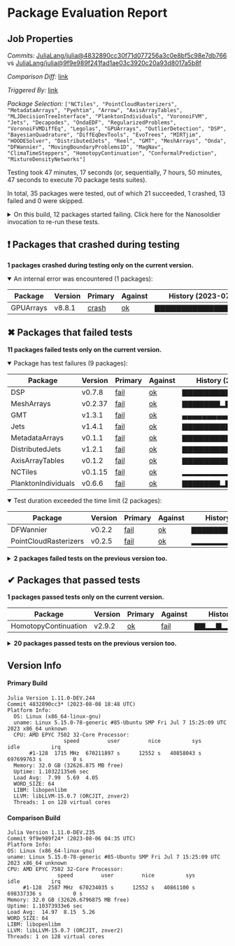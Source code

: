 # Package Evaluation Report

## Job Properties

*Commits:* [JuliaLang/julia@4832890cc30f71d077256a3c0e8bf5c98e7db766](https://github.com/JuliaLang/julia/commit/4832890cc30f71d077256a3c0e8bf5c98e7db766) vs [JuliaLang/julia@9f9e989f241fad1ae03c3920c20a93d8017a5b8f](https://github.com/JuliaLang/julia/commit/9f9e989f241fad1ae03c3920c20a93d8017a5b8f)

*Comparison Diff:* [link](https://github.com/JuliaLang/julia/compare/9f9e989f241fad1ae03c3920c20a93d8017a5b8f...4832890cc30f71d077256a3c0e8bf5c98e7db766)

*Triggered By:* [link](https://github.com/JuliaLang/julia/pull/26237#issuecomment-1671257214)

*Package Selection:* `["NCTiles", "PointCloudRasterizers", "MetadataArrays", "Pyehtim", "Arrow", "AxisArrayTables", "MLJDecisionTreeInterface", "PlanktonIndividuals", "VoronoiFVM", "Jets", "Decapodes", "OndaEDF", "RegularizedProblems", "VoronoiFVMDiffEq", "Legolas", "GPUArrays", "OutlierDetection", "DSP", "BayesianQuadrature", "DiffEqDevTools", "EvoTrees", "MIRTjim", "HOODESolver", "DistributedJets", "Reel", "GMT", "MeshArrays", "Onda", "DFWannier", "MovingBoundaryProblems1D", "MagNav", "ClimaTimeSteppers", "HomotopyContinuation", "ConformalPrediction", "MixtureDensityNetworks"]`

Testing took 47 minutes, 17 seconds (or, sequentially, 7 hours, 50 minutes, 47 seconds to execute 70 package tests suites).

In total, 35 packages were tested, out of which 21 succeeded, 1 crashed, 13 failed and 0 were skipped.


<details><summary>On this build, 12 packages started failing. Click here for the Nanosoldier invocation to re-run these tests.</summary>
<p>

```
@nanosoldier `runtests(["MetadataArrays", "Jets", "NCTiles", "MeshArrays", "DistributedJets", "PointCloudRasterizers", "DFWannier", "AxisArrayTables", "DSP", "PlanktonIndividuals", "GMT", "GPUArrays"])`
```

</p>
</details>


## ❗ Packages that crashed during testing

**1 packages crashed during testing only on the current version.**

<details open><summary>An internal error was encountered (1 packages):</summary>
<p>


| Package | Version | Primary | Against | History (2023-07-10 to 2023-08-08) |
| ------- | ------- | ------- | ------- | ------- |
| GPUArrays |v8.8.1 | [crash](https://s3.amazonaws.com/julialang-reports/nanosoldier/pkgeval/by_hash/4832890_vs_9f9e989/GPUArrays.primary.log) | [ok](https://s3.amazonaws.com/julialang-reports/nanosoldier/pkgeval/by_hash/4832890_vs_9f9e989/GPUArrays.against.log) | ▇▇▇▇▇▇▇▇▇▇▇▇▇▇▇▇▇▇▇▇▅▇▇▇▇▇▇▇▅▇ |

</p>
</details>


## ✖ Packages that failed tests

**11 packages failed tests only on the current version.**

<details open><summary>Package has test failures (9 packages):</summary>
<p>


| Package | Version | Primary | Against | History (2023-07-10 to 2023-08-08) |
| ------- | ------- | ------- | ------- | ------- |
| DSP |v0.7.8 | [fail](https://s3.amazonaws.com/julialang-reports/nanosoldier/pkgeval/by_hash/4832890_vs_9f9e989/DSP.primary.log) | [ok](https://s3.amazonaws.com/julialang-reports/nanosoldier/pkgeval/by_hash/4832890_vs_9f9e989/DSP.against.log) | ▇▇▇▇▇▇▇▇▇▇▇▇▇▇▇▇▇▇▇▇▅▇▇▇▇▇▇▇▅▇ |
| MeshArrays |v0.2.37 | [fail](https://s3.amazonaws.com/julialang-reports/nanosoldier/pkgeval/by_hash/4832890_vs_9f9e989/MeshArrays.primary.log) | [ok](https://s3.amazonaws.com/julialang-reports/nanosoldier/pkgeval/by_hash/4832890_vs_9f9e989/MeshArrays.against.log) | ▇▇▇▇▇▇▇▂▇▇▇▇▇▇▇▇▇▇▇▇▅▇▇▇▇▇▇▇▅▇ |
| GMT |v1.3.1 | [fail](https://s3.amazonaws.com/julialang-reports/nanosoldier/pkgeval/by_hash/4832890_vs_9f9e989/GMT.primary.log) | [ok](https://s3.amazonaws.com/julialang-reports/nanosoldier/pkgeval/by_hash/4832890_vs_9f9e989/GMT.against.log) | ▄▄▄▄▄▄▄▄▄▄▄▄▄▄▄▄▄▄▇▇▅▇▇▇▇▇▁▁▅▇ |
| Jets |v1.4.1 | [fail](https://s3.amazonaws.com/julialang-reports/nanosoldier/pkgeval/by_hash/4832890_vs_9f9e989/Jets.primary.log) | [ok](https://s3.amazonaws.com/julialang-reports/nanosoldier/pkgeval/by_hash/4832890_vs_9f9e989/Jets.against.log) | ▇▇▇▇▇▇▇▇▇▇▇▇▇▇▇▇▇▇▇▇▅▇▇▇▇▇▇▇▅▇ |
| MetadataArrays |v0.1.1 | [fail](https://s3.amazonaws.com/julialang-reports/nanosoldier/pkgeval/by_hash/4832890_vs_9f9e989/MetadataArrays.primary.log) | [ok](https://s3.amazonaws.com/julialang-reports/nanosoldier/pkgeval/by_hash/4832890_vs_9f9e989/MetadataArrays.against.log) | ▇▇▇▇▇▇▇▇▇▇▇▇▇▇▇▇▇▇▇▇▅▇▇▇▇▇▇▇▅▇ |
| DistributedJets |v1.2.1 | [fail](https://s3.amazonaws.com/julialang-reports/nanosoldier/pkgeval/by_hash/4832890_vs_9f9e989/DistributedJets.primary.log) | [ok](https://s3.amazonaws.com/julialang-reports/nanosoldier/pkgeval/by_hash/4832890_vs_9f9e989/DistributedJets.against.log) | ▇▇▇▇▇▇▇▇▇▇▇▇▇▇▇▇▇▇▇▇▅▇▇▇▇▇▇▇▅▇ |
| AxisArrayTables |v0.1.2 | [fail](https://s3.amazonaws.com/julialang-reports/nanosoldier/pkgeval/by_hash/4832890_vs_9f9e989/AxisArrayTables.primary.log) | [ok](https://s3.amazonaws.com/julialang-reports/nanosoldier/pkgeval/by_hash/4832890_vs_9f9e989/AxisArrayTables.against.log) | ▇▇▇▇▇▇▇▇▇▇▇▇▇▇▇▇▇▇▇▇▅▇▇▇▇▇▇▇▅▇ |
| NCTiles |v0.1.15 | [fail](https://s3.amazonaws.com/julialang-reports/nanosoldier/pkgeval/by_hash/4832890_vs_9f9e989/NCTiles.primary.log) | [ok](https://s3.amazonaws.com/julialang-reports/nanosoldier/pkgeval/by_hash/4832890_vs_9f9e989/NCTiles.against.log) | ▂▂▂▂▂▂▂▂▂▂▂▂▂▂▂▂▂▂▇▇▅▇▇▇▇▇▇▇▅▇ |
| PlanktonIndividuals |v0.6.6 | [fail](https://s3.amazonaws.com/julialang-reports/nanosoldier/pkgeval/by_hash/4832890_vs_9f9e989/PlanktonIndividuals.primary.log) | [ok](https://s3.amazonaws.com/julialang-reports/nanosoldier/pkgeval/by_hash/4832890_vs_9f9e989/PlanktonIndividuals.against.log) | ▇▇▇▇▇▇▇▂▇▇▇▇▇▇▇▇▇▇▇▇▅▇▇▇▇▇▇▇▅▇ |

</p>
</details>

<details open><summary>Test duration exceeded the time limit (2 packages):</summary>
<p>


| Package | Version | Primary | Against | History (2023-07-10 to 2023-08-08) |
| ------- | ------- | ------- | ------- | ------- |
| DFWannier |v0.2.2 | [fail](https://s3.amazonaws.com/julialang-reports/nanosoldier/pkgeval/by_hash/4832890_vs_9f9e989/DFWannier.primary.log) | [ok](https://s3.amazonaws.com/julialang-reports/nanosoldier/pkgeval/by_hash/4832890_vs_9f9e989/DFWannier.against.log) | ▇▇▇▇▇▇▇▄▇▇▇▇▇▇▇▇▇▇▇▇▅▇▂▇▇▇▇▇▅▇ |
| PointCloudRasterizers |v0.2.5 | [fail](https://s3.amazonaws.com/julialang-reports/nanosoldier/pkgeval/by_hash/4832890_vs_9f9e989/PointCloudRasterizers.primary.log) | [ok](https://s3.amazonaws.com/julialang-reports/nanosoldier/pkgeval/by_hash/4832890_vs_9f9e989/PointCloudRasterizers.against.log) | ▂▂▂▂▂▂▂▂▂▂▂▂▂▂▂▂▂▂▇▇▅▇▇▇▇▇▇▇▅▇ |

</p>
</details>

<details><summary><strong>2 packages failed tests on the previous version too.</strong></summary>
<p>

<details open><summary>Package has test failures (1 packages):</summary>
<p>


| Package | History (2023-07-10 to 2023-08-08) |
| ------- | ------- |
| [BayesianQuadrature v0.2.2](https://s3.amazonaws.com/julialang-reports/nanosoldier/pkgeval/by_hash/4832890_vs_9f9e989/BayesianQuadrature.primary.log) | ▇▇▇▂▇▇▇▇▇▇▇▇▇▇▇▇▇▇▇▇▅▇▇▇▇▇▇▇▅▇ |

</p>
</details>

<details open><summary>Package requires a missing binary dependency (1 packages):</summary>
<p>


| Package | History (2023-07-10 to 2023-08-08) |
| ------- | ------- |
| [Reel v1.3.2](https://s3.amazonaws.com/julialang-reports/nanosoldier/pkgeval/by_hash/4832890_vs_9f9e989/Reel.primary.log) | ▇▇▇▇▂▇▇▇▇▇▇▇▇▇▇▇▇▇▇▇▅▂▇▂▇▇▂▇▅▇ |

</p>
</details>

</p>
</details>


## ✔ Packages that passed tests

**1 packages passed tests only on the current version.**

| Package | Version | Primary | Against | History (2023-07-10 to 2023-08-08) |
| ------- | ------- | ------- | ------- | ------- |
| HomotopyContinuation |v2.9.2 | [ok](https://s3.amazonaws.com/julialang-reports/nanosoldier/pkgeval/by_hash/4832890_vs_9f9e989/HomotopyContinuation.primary.log) | [fail](https://s3.amazonaws.com/julialang-reports/nanosoldier/pkgeval/by_hash/4832890_vs_9f9e989/HomotopyContinuation.against.log) | ▇▇▂▂▇▂▂▂▂▂▂▂▇▂▂▂▂▇▂▇▅▂▂▂▂▂▂▇▅▂ |

<details><summary><strong>20 packages passed tests on the previous version too.</strong></summary>
<p>

| Package | History (2023-07-10 to 2023-08-08) |
| ------- | ------- |
| [Arrow v2.6.2](https://s3.amazonaws.com/julialang-reports/nanosoldier/pkgeval/by_hash/4832890_vs_9f9e989/Arrow.primary.log) | ▇▇▇▇▇▇▇▇▇▇▇▇▇▇▇▇▇▇▇▇▅▇▇▇▇▇▇▇▅▇ |
| [Legolas v0.5.14](https://s3.amazonaws.com/julialang-reports/nanosoldier/pkgeval/by_hash/4832890_vs_9f9e989/Legolas.primary.log) | ▇▇▇▇▇▇▇▇▇▇▇▇▇▇▇▇▇▇▇▇▅▇▇▇▇▇▇▇▅▇ |
| [VoronoiFVM v1.13.2](https://s3.amazonaws.com/julialang-reports/nanosoldier/pkgeval/by_hash/4832890_vs_9f9e989/VoronoiFVM.primary.log) | ▂▇▇▇▇▇▇▂▇▇▇▇▂▇▇▇▇▇▇▇▅▇▂▇▇▇▇▇▅▇ |
| [MLJDecisionTreeInterface v0.4.0](https://s3.amazonaws.com/julialang-reports/nanosoldier/pkgeval/by_hash/4832890_vs_9f9e989/MLJDecisionTreeInterface.primary.log) | ▇▇▇▇▇▇▇▇▇▇▇▇▇▇▇▇▇▇▇▇▅▇▇▇▇▇▇▇▅▇ |
| [Onda v0.15.1](https://s3.amazonaws.com/julialang-reports/nanosoldier/pkgeval/by_hash/4832890_vs_9f9e989/Onda.primary.log) | ▇▇▇▂▇▇▇▇▇▇▇▇▇▇▇▇▇▇▇▇▅▇▇▇▇▇▇▇▅▇ |
| [DiffEqDevTools v2.35.0](https://s3.amazonaws.com/julialang-reports/nanosoldier/pkgeval/by_hash/4832890_vs_9f9e989/DiffEqDevTools.primary.log) | ▇▂▂▇▂▇▂▂▇▇▂▂▂▇▂▂▇▂▇▂▅▇▂▂▇▇▂▂▅▇ |
| [OutlierDetection v0.3.3](https://s3.amazonaws.com/julialang-reports/nanosoldier/pkgeval/by_hash/4832890_vs_9f9e989/OutlierDetection.primary.log) | ▇▇▇▇▇▇▇▇▇▇▇▇▇▇▇▇▇▇▇▇▅▇▇▇▇▇▇▇▅▇ |
| [EvoTrees v0.15.2](https://s3.amazonaws.com/julialang-reports/nanosoldier/pkgeval/by_hash/4832890_vs_9f9e989/EvoTrees.primary.log) | ▇▇▇▇▇▇▇▂▇▇▇▇▇▇▇▇▇▇▇▇▅▇▇▇▇▇▇▇▅▇ |
| [ClimaTimeSteppers v0.7.7](https://s3.amazonaws.com/julialang-reports/nanosoldier/pkgeval/by_hash/4832890_vs_9f9e989/ClimaTimeSteppers.primary.log) | ▂▂▂▂▇▇▇▂▇▇▇▇▇▇▇▇▇▇▇▂▅▇▇▇▂▇▇▇▅▇ |
| [MovingBoundaryProblems1D v1.0.2](https://s3.amazonaws.com/julialang-reports/nanosoldier/pkgeval/by_hash/4832890_vs_9f9e989/MovingBoundaryProblems1D.primary.log) | ▇▂▇▇▇▇▇▂▇▇▇▇▇▇▇▇▇▇▇▇▅▇▇▇▇▇▇▇▅▇ |
| [Pyehtim v0.1.2](https://s3.amazonaws.com/julialang-reports/nanosoldier/pkgeval/by_hash/4832890_vs_9f9e989/Pyehtim.primary.log) | ▂▇▂▂▇▇▇▂▇▂▂▇▇▂▇▇▇▂▇▇▅▂▇▇▇▇▇▂▅▂ |
| [OndaEDF v0.12.1](https://s3.amazonaws.com/julialang-reports/nanosoldier/pkgeval/by_hash/4832890_vs_9f9e989/OndaEDF.primary.log) | ▇▇▇▇▇▇▇▇▇▇▇▇▇▇▇▇▇▇▇▇▅▇▇▇▇▇▇▇▅▇ |
| [MIRTjim v0.23.0](https://s3.amazonaws.com/julialang-reports/nanosoldier/pkgeval/by_hash/4832890_vs_9f9e989/MIRTjim.primary.log) | ▇▇▇▇▇▇▇▁▇▇▁▇▇▇▇▇▇▇▇▇▅▇▇▇▁▇▁▇▅▇ |
| [VoronoiFVMDiffEq v0.1.3](https://s3.amazonaws.com/julialang-reports/nanosoldier/pkgeval/by_hash/4832890_vs_9f9e989/VoronoiFVMDiffEq.primary.log) | ▂▂▇▇▇▂▇▂▂▂▇▇▇▇▇▇▇▇▇▇▅▇▂▇▇▇▇▇▅▇ |
| [HOODESolver v0.2.6](https://s3.amazonaws.com/julialang-reports/nanosoldier/pkgeval/by_hash/4832890_vs_9f9e989/HOODESolver.primary.log) | ▂▂▇▇▇▇▇▂▂▇▇▇▇▇▇▇▇▇▇▇▅▇▇▇▇▇▇▇▅▇ |
| [Decapodes v0.3.1](https://s3.amazonaws.com/julialang-reports/nanosoldier/pkgeval/by_hash/4832890_vs_9f9e989/Decapodes.primary.log) | ▂▂▂▂▂▂▂▂▇▇▇▂▂▇▂▂▇▇▇▇▅▇▇▇▇▇▇▇▅▇ |
| [RegularizedProblems v0.1.0](https://s3.amazonaws.com/julialang-reports/nanosoldier/pkgeval/by_hash/4832890_vs_9f9e989/RegularizedProblems.primary.log) | ▂▂▂▇▇▇▇▂▇▇▇▇▇▇▇▇▇▇▇▇▅▇▂▇▂▇▇▇▅▇ |
| [ConformalPrediction v0.1.8](https://s3.amazonaws.com/julialang-reports/nanosoldier/pkgeval/by_hash/4832890_vs_9f9e989/ConformalPrediction.primary.log) | ▇▇▂▇▇▇▇▂▇▇▇▇▂▇▇▇▇▇▇▇▅▇▇▇▇▇▇▇▅▇ |
| [MixtureDensityNetworks v0.3.0](https://s3.amazonaws.com/julialang-reports/nanosoldier/pkgeval/by_hash/4832890_vs_9f9e989/MixtureDensityNetworks.primary.log) | ▇▂▂▂▂▇▂▂▂▂▂▂▇▇▂▂▇▂▇▂▅▂▂▂▂▂▇▇▅▇ |
| [MagNav v1.1.1](https://s3.amazonaws.com/julialang-reports/nanosoldier/pkgeval/by_hash/4832890_vs_9f9e989/MagNav.primary.log) | ▅▅▅▅▅▅▅▅▅▅▅▅▅▅▅▅▅▅▅▂▅▂▂▂▂▂▇▂▅▂ |

</p>
</details>


## Version Info

#### Primary Build

```
Julia Version 1.11.0-DEV.244
Commit 4832890cc3* (2023-08-08 18:48 UTC)
Platform Info:
  OS: Linux (x86_64-linux-gnu)
  uname: Linux 5.15.0-78-generic #85-Ubuntu SMP Fri Jul 7 15:25:09 UTC 2023 x86_64 unknown
  CPU: AMD EPYC 7502 32-Core Processor: 
                  speed         user         nice          sys         idle          irq
       #1-128  1715 MHz  670211897 s      12552 s   40858043 s  697699763 s          0 s
  Memory: 32.0 GB (32626.875 MB free)
  Uptime: 1.10322135e6 sec
  Load Avg:  7.99  5.69  4.05
  WORD_SIZE: 64
  LIBM: libopenlibm
  LLVM: libLLVM-15.0.7 (ORCJIT, znver2)
  Threads: 1 on 128 virtual cores

```

  #### Comparison Build

  ```
Julia Version 1.11.0-DEV.235
Commit 9f9e989f24* (2023-08-06 04:35 UTC)
Platform Info:
  OS: Linux (x86_64-linux-gnu)
  uname: Linux 5.15.0-78-generic #85-Ubuntu SMP Fri Jul 7 15:25:09 UTC 2023 x86_64 unknown
  CPU: AMD EPYC 7502 32-Core Processor: 
                  speed         user         nice          sys         idle          irq
       #1-128  2587 MHz  670234035 s      12552 s   40861100 s  698337336 s          0 s
  Memory: 32.0 GB (32626.6796875 MB free)
  Uptime: 1.10373933e6 sec
  Load Avg:  14.97  8.15  5.26
  WORD_SIZE: 64
  LIBM: libopenlibm
  LLVM: libLLVM-15.0.7 (ORCJIT, znver2)
  Threads: 1 on 128 virtual cores

  ```
  <!-- Generated on 2023-08-09T10:49:43.833 -->
